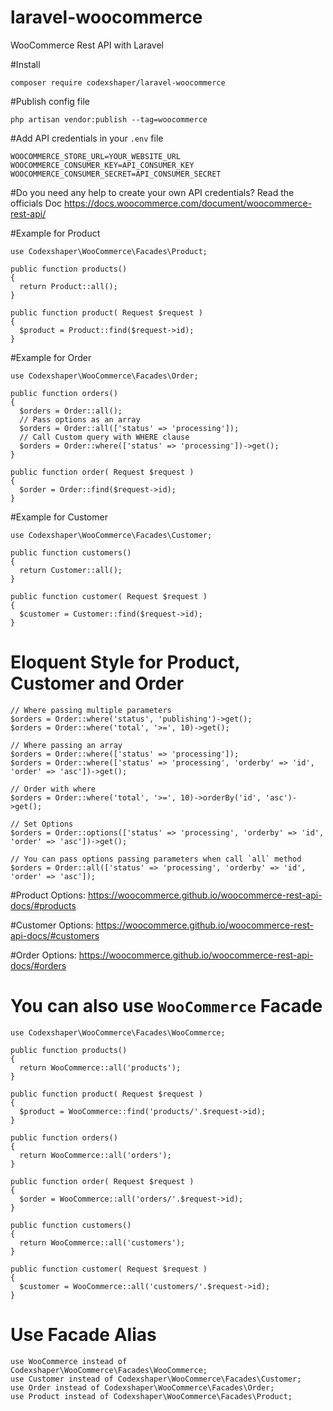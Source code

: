 # laravel-woocommerce
WooCommerce Rest API with Laravel

#Install

```
composer require codexshaper/laravel-woocommerce
```

#Publish config file

```
php artisan vendor:publish --tag=woocommerce
```

#Add API credentials in your ```.env``` file

```
WOOCOMMERCE_STORE_URL=YOUR_WEBSITE_URL
WOOCOMMERCE_CONSUMER_KEY=API_CONSUMER_KEY
WOOCOMMERCE_CONSUMER_SECRET=API_CONSUMER_SECRET
```
#Do you need any help to create your own API credentials? Read the officials Doc https://docs.woocommerce.com/document/woocommerce-rest-api/

#Example for Product

```
use Codexshaper\WooCommerce\Facades\Product;

public function products()
{
  return Product::all();
}

public function product( Request $request )
{
  $product = Product::find($request->id);
}
```

#Example for Order

```
use Codexshaper\WooCommerce\Facades\Order;

public function orders()
{
  $orders = Order::all();
  // Pass options as an array
  $orders = Order::all(['status' => 'processing']);
  // Call Custom query with WHERE clause
  $orders = Order::where(['status' => 'processing'])->get();
}

public function order( Request $request )
{
  $order = Order::find($request->id);
}
```

#Example for Customer

```
use Codexshaper\WooCommerce\Facades\Customer;

public function customers()
{
  return Customer::all();
}

public function customer( Request $request )
{
  $customer = Customer::find($request->id);
}

```

# Eloquent Style for Product, Customer and Order

```
// Where passing multiple parameters
$orders = Order::where('status', 'publishing')->get();
$orders = Order::where('total', '>=', 10)->get();

// Where passing an array
$orders = Order::where(['status' => 'processing']);
$orders = Order::where(['status' => 'processing', 'orderby' => 'id', 'order' => 'asc'])->get();

// Order with where
$orders = Order::where('total', '>=', 10)->orderBy('id', 'asc')->get();

// Set Options
$orders = Order::options(['status' => 'processing', 'orderby' => 'id', 'order' => 'asc'])->get();

// You can pass options passing parameters when call `all` method
$orders = Order::all(['status' => 'processing', 'orderby' => 'id', 'order' => 'asc']);
```
#Product Options: https://woocommerce.github.io/woocommerce-rest-api-docs/#products

#Customer Options: https://woocommerce.github.io/woocommerce-rest-api-docs/#customers

#Order Options: https://woocommerce.github.io/woocommerce-rest-api-docs/#orders

# You can also use ```WooCommerce``` Facade

```
use Codexshaper\WooCommerce\Facades\WooCommerce;

public function products()
{
  return WooCommerce::all('products');
}

public function product( Request $request )
{
  $product = WooCommerce::find('products/'.$request->id);
}

public function orders()
{
  return WooCommerce::all('orders');
}

public function order( Request $request )
{
  $order = WooCommerce::all('orders/'.$request->id);
}

public function customers()
{
  return WooCommerce::all('customers');
}

public function customer( Request $request )
{
  $customer = WooCommerce::all('customers/'.$request->id);
}
```

# Use Facade Alias

```
use WooCommerce instead of Codexshaper\WooCommerce\Facades\WooCommerce;
use Customer instead of Codexshaper\WooCommerce\Facades\Customer;
use Order instead of Codexshaper\WooCommerce\Facades\Order;
use Product instead of Codexshaper\WooCommerce\Facades\Product;
```
